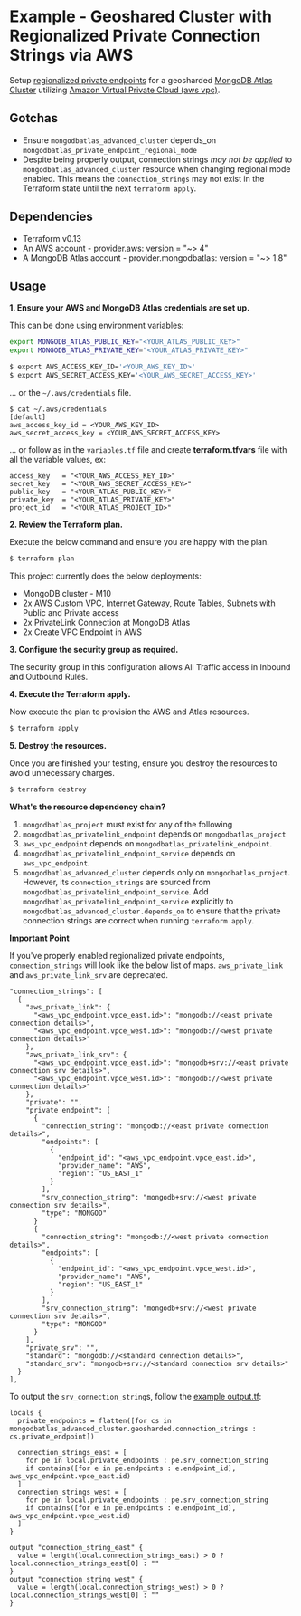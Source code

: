 # Example - Geoshared Cluster with Regionalized Private Connection Strings via AWS

Setup [regionalized private endpoints](https://www.mongodb.com/docs/atlas/security-private-endpoint/#-optional--regionalized-private-endpoints-for-multi-region-sharded-clusters) for a geosharded [MongoDB Atlas Cluster](https://www.mongodb.com/basics/clusters/mongodb-cluster-setup) utilizing [Amazon Virtual Private Cloud (aws vpc)](https://docs.aws.amazon.com/vpc/latest/userguide/what-is-amazon-vpc.html).


## Gotchas
- Ensure `mongodbatlas_advanced_cluster` depends_on `mongodbatlas_private_endpoint_regional_mode`
- Despite being properly output, connection strings _may not be applied_ to `mongodbatlas_advanced_cluster` resource when changing regional mode enabled. This means the `connection_strings` may not exist in the Terraform state until the next `terraform apply`.

## Dependencies

* Terraform v0.13
* An AWS account - provider.aws: version = "~> 4"
* A MongoDB Atlas account - provider.mongodbatlas: version = "~> 1.8"

## Usage

**1\. Ensure your AWS and MongoDB Atlas credentials are set up.**

This can be done using environment variables:

```bash
export MONGODB_ATLAS_PUBLIC_KEY="<YOUR_ATLAS_PUBLIC_KEY>"
export MONGODB_ATLAS_PRIVATE_KEY="<YOUR_ATLAS_PRIVATE_KEY>"
```

``` bash
$ export AWS_ACCESS_KEY_ID='<YOUR_AWS_KEY_ID>'
$ export AWS_SECRET_ACCESS_KEY='<YOUR_AWS_SECRET_ACCESS_KEY>'
```

... or the `~/.aws/credentials` file.

```
$ cat ~/.aws/credentials
[default]
aws_access_key_id = <YOUR_AWS_KEY_ID>
aws_secret_access_key = <YOUR_AWS_SECRET_ACCESS_KEY>

```
... or follow as in the `variables.tf` file and create **terraform.tfvars** file with all the variable values, ex:
```
access_key   = "<YOUR_AWS_ACCESS_KEY_ID>"
secret_key   = "<YOUR_AWS_SECRET_ACCESS_KEY>"
public_key   = "<YOUR_ATLAS_PUBLIC_KEY>"
private_key  = "<YOUR_ATLAS_PRIVATE_KEY>"
project_id   = "<YOUR_ATLAS_PROJECT_ID>"
```

**2\. Review the Terraform plan.**

Execute the below command and ensure you are happy with the plan.

``` bash
$ terraform plan
```
This project currently does the below deployments:

- MongoDB cluster - M10
- 2x AWS Custom VPC, Internet Gateway, Route Tables, Subnets with Public and Private access
- 2x PrivateLink Connection at MongoDB Atlas
- 2x Create VPC Endpoint in AWS

**3\. Configure the security group as required.**

The security group in this configuration allows All Traffic access in Inbound and Outbound Rules.

**4\. Execute the Terraform apply.**

Now execute the plan to provision the AWS and Atlas resources.

``` bash
$ terraform apply
```

**5\. Destroy the resources.**

Once you are finished your testing, ensure you destroy the resources to avoid unnecessary charges.

``` bash
$ terraform destroy
```

**What's the resource dependency chain?**
1. `mongodbatlas_project` must exist for any of the following
2. `mongodbatlas_privatelink_endpoint` depends on `mongodbatlas_project`
3. `aws_vpc_endpoint` depends on `mongodbatlas_privatelink_endpoint`.
4. `mongodbatlas_privatelink_endpoint_service` depends on `aws_vpc_endpoint`.
5. `mongodbatlas_advanced_cluster` depends only on `mongodbatlas_project`. However, its `connection_strings` are sourced from `mongodbatlas_privatelink_endpoint_service`. Add `mongodbatlas_privatelink_endpoint_service` explicitly to `mongodbatlas_advanced_cluster.depends_on` to ensure that the private connection strings are correct when running `terraform apply`.

**Important Point**

If you've properly enabled regionalized private endpoints, `connection_strings` will look like the below list of maps. `aws_private_link` and `aws_private_link_srv` are deprecated.
```
"connection_strings": [
  {
    "aws_private_link": {
      "<aws_vpc_endpoint.vpce_east.id>": "mongodb://<east private connection details>",
      "<aws_vpc_endpoint.vpce_west.id>": "mongodb://<west private connection details>"
    },
    "aws_private_link_srv": {
      "<aws_vpc_endpoint.vpce_east.id>": "mongodb+srv://<east private connection srv details>",
      "<aws_vpc_endpoint.vpce_west.id>": "mongodb://<west private connection details>"
    },
    "private": "",
    "private_endpoint": [
      {
        "connection_string": "mongodb://<east private connection details>",
        "endpoints": [
          {
            "endpoint_id": "<aws_vpc_endpoint.vpce_east.id>",
            "provider_name": "AWS",
            "region": "US_EAST_1"
          }
        ],
        "srv_connection_string": "mongodb+srv://<west private connection srv details>",
        "type": "MONGOD"
      }
      {
        "connection_string": "mongodb://<west private connection details>",
        "endpoints": [
          {
            "endpoint_id": "<aws_vpc_endpoint.vpce_west.id>",
            "provider_name": "AWS",
            "region": "US_EAST_1"
          }
        ],
        "srv_connection_string": "mongodb+srv://<west private connection srv details>",
        "type": "MONGOD"
      }
    ],
    "private_srv": "",
    "standard": "mongodb://<standard connection details>",
    "standard_srv": "mongodb+srv://<standard connection srv details>"
  }
],
```

To output the `srv_connection_string`s, follow the [example output.tf](output.tf):
```
locals {
  private_endpoints = flatten([for cs in mongodbatlas_advanced_cluster.geosharded.connection_strings : cs.private_endpoint])

  connection_strings_east = [
    for pe in local.private_endpoints : pe.srv_connection_string
    if contains([for e in pe.endpoints : e.endpoint_id], aws_vpc_endpoint.vpce_east.id)
  ]
  connection_strings_west = [
    for pe in local.private_endpoints : pe.srv_connection_string
    if contains([for e in pe.endpoints : e.endpoint_id], aws_vpc_endpoint.vpce_west.id)
  ]
}

output "connection_string_east" {
  value = length(local.connection_strings_east) > 0 ? local.connection_strings_east[0] : ""
}
output "connection_string_west" {
  value = length(local.connection_strings_west) > 0 ? local.connection_strings_west[0] : ""
}

```
